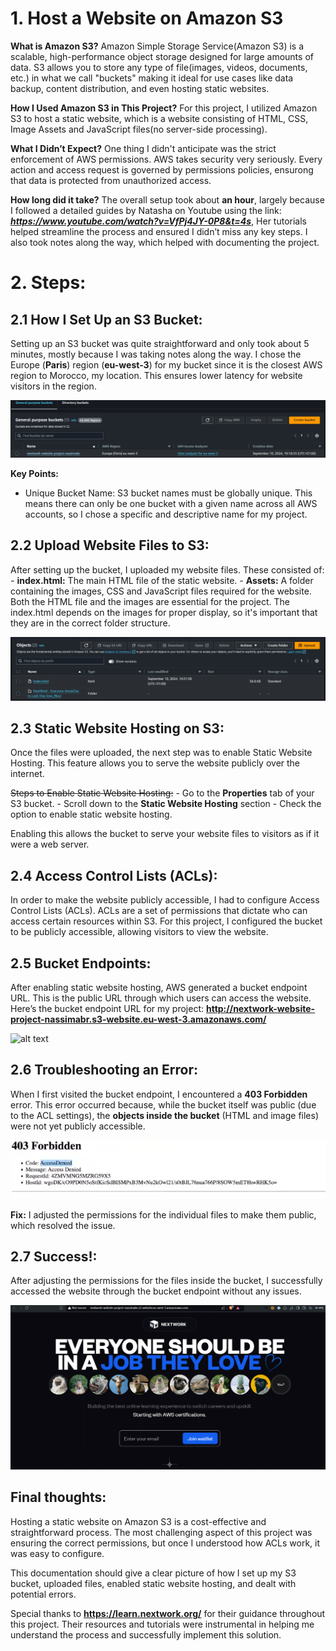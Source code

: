 # 1. Host a Website on Amazon S3

**What is Amazon S3?**
Amazon Simple Storage Service(Amazon S3) is a scalable, high-performance object storage designed for large amounts of data. S3 allows you to store any type of file(images, videos,
documents, etc.) in what we call "buckets" making it ideal for use cases like data backup, content distribution, and even hosting static websites.

**How I Used Amazon S3 in This Project?**
For this project, I utilized Amazon S3 to host a static website, which is a website consisting of HTML, CSS, Image Assets and JavaScript files(no server-side processing).

**What I Didn’t Expect?**
One thing I didn't anticipate was the strict enforcement of AWS permissions. AWS takes security very seriously. Every action and access request is governed by permissions policies, ensurong that data is protected from unauthorized access.

**How long did it take?**
The overall setup took about **an hour**, largely because I followed a detailed guides by Natasha on Youtube using the link: ***https://www.youtube.com/watch?v=VfPj4JY-0P8&t=4s***, Her tutorials helped streamline the process and ensured I didn’t miss any key steps. I also took notes along the way, which helped with documenting the project.

# 2. Steps:

## 2.1 How I Set Up an S3 Bucket:

Setting up an S3 bucket was quite straightforward and only took about 5 minutes, mostly because I was taking notes along the way. I chose the Europe (**Paris**) region (**eu-west-3**) for my bucket since it is the closest AWS region to Morocco, my location. This ensures lower latency for website visitors in the region.

![alt text](screenshots/bucket-creation.PNG)

**Key Points:**
  - Unique Bucket Name: S3 bucket names must be globally unique. This means there can only be one bucket with a given name across all AWS accounts, so I chose a specific and descriptive name for my project.

## 2.2 Upload Website Files to S3:

After setting up the bucket, I uploaded my website files. These consisted of:
    - **index.html:** The main HTML file of the static website.
    - **Assets:** A folder containing the images, CSS and JavaScript files required for the website.
Both the HTML file and the images are essential for the project. The index.html depends on the images for proper display, so it's important that they are in the correct folder structure.

![alt text](screenshots/objects-upload.PNG)

## 2.3 Static Website Hosting on S3:

Once the files were uploaded, the next step was to enable Static Website Hosting. This feature allows you to serve the website publicly over the internet.

~~Steps to Enable Static Website Hosting:~~
    - Go to the **Properties** tab of your S3 bucket. 
    - Scroll down to the **Static Website Hosting** section
    - Check the option to enable static website hosting.

Enabling this allows the bucket to serve your website files to visitors as if it were a web server.

## 2.4 Access Control Lists (ACLs):

In order to make the website publicly accessible, I had to configure Access Control Lists (ACLs). ACLs are a set of permissions that dictate who can access certain resources within S3. For this project, I configured the bucket to be publicly accessible, allowing visitors to view the website.

## 2.5 Bucket Endpoints:

After enabling static website hosting, AWS generated a bucket endpoint URL. This is the public URL through which users can access the website.
Here’s the bucket endpoint URL for my project: **http://nextwork-website-project-nassimabr.s3-website.eu-west-3.amazonaws.com/**

![alt text](screenshots/bucket-endpoints.PNG)

## 2.6 Troubleshooting an Error:

When I first visited the bucket endpoint, I encountered a **403 Forbidden** error. This error occurred because, while the bucket itself was public (due to the ACL settings), the **objects inside the bucket** (HTML and image files) were not yet publicly accessible.

![alt text](screenshots/403-status.PNG)

**Fix:**
I adjusted the permissions for the individual files to make them public, which resolved the issue.

## 2.7 Success!:

After adjusting the permissions for the files inside the bucket, I successfully accessed the website through the bucket endpoint without any issues.

![alt text](screenshots/website-hosted.PNG)

## Final thoughts:

Hosting a static website on Amazon S3 is a cost-effective and straightforward process. The most challenging aspect of this project was ensuring the correct permissions, but once I understood how ACLs work, it was easy to configure.

This documentation should give a clear picture of how I set up my S3 bucket, uploaded files, enabled static website hosting, and dealt with potential errors.

Special thanks to **https://learn.nextwork.org/** for their guidance throughout this project. Their resources and tutorials were instrumental in helping me understand the process and successfully implement this solution.
